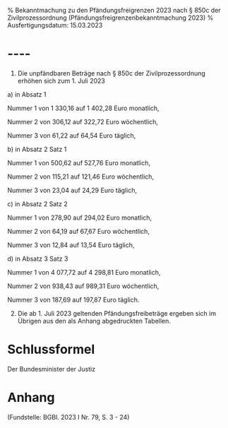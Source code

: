 % Bekanntmachung zu den Pfändungsfreigrenzen 2023 nach § 850c der Zivilprozessordnung  (Pfändungsfreigrenzenbekanntmachung 2023)
% Ausfertigungsdatum: 15.03.2023
 
# ----

1. Die unpfändbaren Beträge nach § 850c der Zivilprozessordnung erhöhen sich zum 1. Juli 2023

a) in Absatz 1

Nummer 1 von 1 330,16 auf 1 402,28 Euro monatlich,

Nummer 2 von 306,12 auf 322,72 Euro wöchentlich,

Nummer 3 von 61,22 auf 64,54 Euro täglich,

b) in Absatz 2 Satz 1

Nummer 1 von 500,62 auf 527,76 Euro monatlich,

Nummer 2 von 115,21 auf 121,46 Euro wöchentlich,

Nummer 3 von 23,04 auf 24,29 Euro täglich,

c) in Absatz 2 Satz 2

Nummer 1 von 278,90 auf 294,02 Euro monatlich,

Nummer 2 von 64,19 auf 67,67 Euro wöchentlich,

Nummer 3 von 12,84 auf 13,54 Euro täglich,

d) in Absatz 3 Satz 3

Nummer 1 von 4 077,72 auf 4 298,81 Euro monatlich,

Nummer 2 von 938,43 auf 989,31 Euro wöchentlich,

Nummer 3 von 187,69 auf 197,87 Euro täglich.

2. Die ab 1. Juli 2023 geltenden Pfändungsfreibeträge ergeben sich im Übrigen aus den als Anhang abgedruckten Tabellen.

# Schlussformel

Der Bundesminister der Justiz

# Anhang

(Fundstelle: BGBl. 2023 I Nr. 79, S. 3 - 24)

 

 

 
